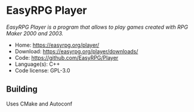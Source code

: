# EasyRPG Player

_EasyRPG Player is a program that allows to play games created with RPG Maker 2000 and 2003._

- Home: https://easyrpg.org/player/
- Download: https://easyrpg.org/player/downloads/
- Code: https://github.com/EasyRPG/Player
- Language(s): C++
- Code license: GPL-3.0

## Building

Uses CMake and Autoconf


